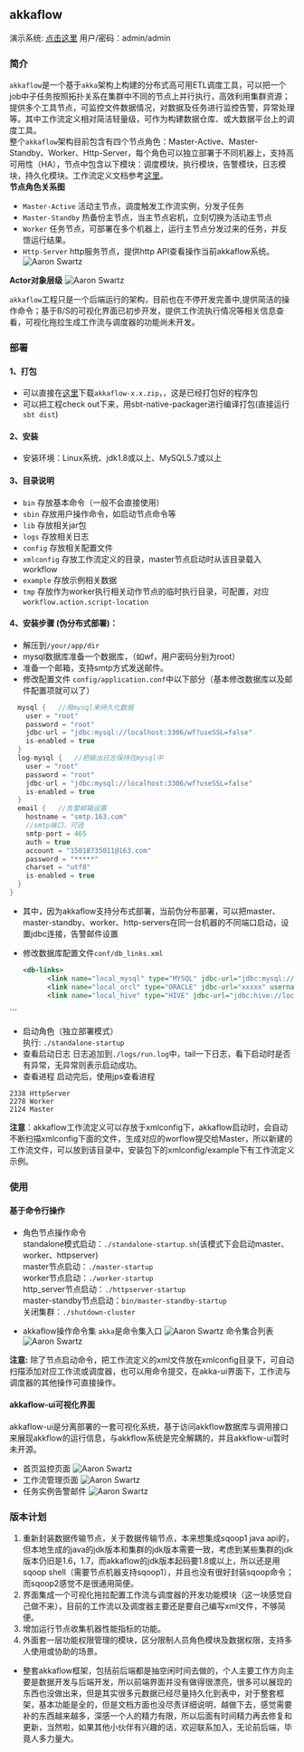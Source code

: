 ## akkaflow
演示系统: [点击这里](http://47.93.186.236:8080/akkaflow-ui/home/login)  用户/密码：admin/admin  
### 简介
`akkaflow`是一个基于`akka`架构上构建的分布式高可用ETL调度工具，可以把一个job中子任务按照拓扑关系在集群中不同的节点上并行执行，高效利用集群资源；提供多个工具节点，可监控文件数据情况，对数据及任务进行监控告警，异常处理等。其中工作流定义相对简洁轻量级，可作为构建数据仓库、或大数据平台上的调度工具。  
整个`akkaflow`架构目前包含有四个节点角色：Master-Active、Master-Standby、Worker、Http-Server，每个角色可以独立部署于不同机器上，支持高可用性（HA），节点中包含以下模块：调度模块，执行模块，告警模块，日志模块，持久化模块。工作流定义文档参考[这里](https://github.com/Kent7306/akkaflow/blob/master/workflow_definition.md)。  
**节点角色关系图**

* `Master-Active` 活动主节点，调度触发工作流实例，分发子任务
* `Master-Standby` 热备份主节点，当主节点宕机，立刻切换为活动主节点
* `Worker` 任务节点，可部署在多个机器上，运行主节点分发过来的任务，并反馈运行结果。
* `Http-Server` http服务节点，提供http API查看操作当前akkaflow系统。  
![Aaron Swartz](https://raw.githubusercontent.com/Kent7306/akkaflow/master/resources/img/%E8%8A%82%E7%82%B9%E8%A7%92%E8%89%B2%E5%85%B3%E7%B3%BB%E5%9B%BE.png)  

**Actor对象层级**
	![Aaron Swartz](https://raw.githubusercontent.com/Kent7306/akkaflow/master/resources/img/actor%E5%B1%82%E6%AC%A1%E5%85%B3%E7%B3%BB%E5%9B%BE.png)

`akkaflow`工程只是一个后端运行的架构，目前也在不停开发完善中,提供简洁的操作命令；基于B/S的可视化界面已初步开发，提供工作流执行情况等相关信息查看，可视化拖拉生成工作流与调度器的功能尚未开发。  

### 部署
#### 1、打包
* 可以直接在[这里](https://pan.baidu.com/s/1txmQF_dyiitiBsIf5jtS9w)下载`akkaflow-x.x.zip`，，这是已经打包好的程序包
* 可以把工程check out下来，用sbt-native-packager进行编译打包(直接运行`sbt dist`)

#### 2、安装
* 安装环境：Linux系统、jdk1.8或以上、MySQL5.7或以上

#### 3、目录说明
* `bin` 存放基本命令（一般不会直接使用）
* `sbin` 存放用户操作命令，如启动节点命令等
* `lib` 存放相关jar包
* `logs` 存放相关日志
* `config` 存放相关配置文件
* `xmlconfig` 存放工作流定义的目录，master节点启动时从该目录载入workflow
* `example` 存放示例相关数据
* `tmp` 存放作为worker执行相关动作节点的临时执行目录，可配置，对应`workflow.action.script-location`

#### 4、安装步骤 (伪分布式部署)：
* 解压到`/your/app/dir`
* mysql数据库准备一个数据库，（如wf，用户密码分别为root）
* 准备一个邮箱，支持smtp方式发送邮件。
* 修改配置文件 `config/application.conf`中以下部分（基本修改数据库以及邮件配置项就可以了）

```scala
  mysql {   //用mysql来持久化数据
  	user = "root"
  	password = "root"
  	jdbc-url = "jdbc:mysql://localhost:3306/wf?useSSL=false"
  	is-enabled = true
  }
  log-mysql {   //把输出日志保持在mysql中
    user = "root"
  	password = "root"
  	jdbc-url = "jdbc:mysql://localhost:3306/wf?useSSL=false"
  	is-enabled = true
  }
  email {	//告警邮箱设置
  	hostname = "smtp.163.com"
  	//smtp端口，可选
  	smtp-port = 465
  	auth = true
  	account = "15018735011@163.com"
  	password = "*****"
  	charset = "utf8"
  	is-enabled = true
  }
}
```
* 其中，因为akkaflow支持分布式部署，当前伪分布部署，可以把master、master-standby、worker、http-servers在同一台机器的不同端口启动，设置jdbc连接，告警邮件设置
* 修改数据库配置文件`conf/db_links.xml`

  ```xml
  <db-links>
	    <link name="local_mysql" type="MYSQL" jdbc-url="jdbc:mysql://localhost:3306/wf" username="root" password="root"/>
	    <link name="local_orcl" type="ORACLE" jdbc-url="xxxxx" username="xxxxx" password="xxxxx"/>
	    <link name="local_hive" type="HIVE" jdbc-url="jdbc:hive://localhost:3306/xxx" username="root" password="root"/>
</db-links>
  ```
  
* 启动角色（独立部署模式）  
  执行: `./standalone-startup`
* 查看启动日志
日志追加到`./logs/run.log`中，tail一下日志，看下启动时是否有异常，无异常则表示启动成功。  
* 查看进程
启动完后，使用jps查看进程  

```
2338 HttpServer
2278 Worker
2124 Master
```

**注意**：akkaflow工作流定义可以存放于xmlconfig下，akkaflow启动时，会自动不断扫描xmlconfig下面的文件，生成对应的worflow提交给Master，所以新建的工作流文件，可以放到该目录中，安装包下的xmlconfig/example下有工作流定义示例。  

### 使用
#### 基于命令行操作
* 角色节点操作命令  
  standalone模式启动：`./standalone-startup.sh`(该模式下会启动master、worker、httpserver)  
 master节点启动：`./master-startup`  
 worker节点启动：`./worker-startup`  
 http_server节点启动：`./httpserver-startup`  
 master-standby节点启动：`bin/master-standby-startup`  
 关闭集群：`./shutdown-cluster`

* akkaflow操作命令集
  `akka`是命令集入口
  ![Aaron Swartz](https://raw.githubusercontent.com/Kent7306/akkaflow/master/resources/img/%E5%91%BD%E4%BB%A4%E9%9B%86%E5%85%A5%E5%8F%A3.jpg) 
  命令集合列表
   ![Aaron Swartz](https://raw.githubusercontent.com/Kent7306/akkaflow/master/resources/img/%E5%91%BD%E4%BB%A4%E9%9B%86%E5%90%88.jpg)
  

**注意:** 除了节点启动命令，把工作流定义的xml文件放在xmlconfig目录下，可自动扫描添加对应工作流或调度器，也可以用命令提交，在akka-ui界面下，工作流与调度器的其他操作可直接操作。  

#### akkaflow-ui可视化界面
akkaflow-ui是分离部署的一套可视化系统，基于访问akkflow数据库与调用接口来展现akkflow的运行信息，与akkflow系统是完全解耦的，并且akkflow-ui暂时未开源。  
* 首页监控页面
![Aaron Swartz](https://raw.githubusercontent.com/Kent7306/akkaflow/master/resources/img/%E9%A6%96%E9%A1%B5%E7%9B%91%E6%8E%A7.png)    
* 工作流管理页面
![Aaron Swartz](https://raw.githubusercontent.com/Kent7306/akkaflow/master/resources/img/%E5%B7%A5%E4%BD%9C%E6%B5%81%E7%AE%A1%E7%90%86%E9%A1%B5%E9%9D%A2.png)  
* 任务实例告警邮件
![Aaron Swartz](https://raw.githubusercontent.com/Kent7306/akkaflow/master/resources/img/%E5%91%8A%E8%AD%A6%E9%82%AE%E4%BB%B6.png) 

### 版本计划
1. 重新封装数据传输节点，关于数据传输节点，本来想集成sqoop1 java api的，但本地生成的java的jdk版本和集群的jdk版本需要一致，考虑到某些集群的jdk版本仍旧是1.6，1.7，而akkaflow的jdk版本起码要1.8或以上，所以还是用sqoop shell（需要节点机器支持sqoop1），并且也没有很好封装sqoop命令；而sqoop2感觉不是很通用简便。
2. 界面集成一个可视化拖拉配置工作流与调度器的开发功能模块（这一块感觉自己做不来），目前的工作流以及调度器主要还是要自己编写xml文件，不够简便。
3. 增加运行节点收集机器性能指标的功能。
4. 外面套一层功能权限管理的模块，区分限制人员角色模块及数据权限，支持多人使用或协助的场景。

* 整套akkaflow框架，包括前后端都是抽空闲时间去做的，个人主要工作方向主要是数据开发与后端开发，所以前端界面并没有做得很漂亮，很多可以展现的东西也没做出来，但是其实很多元数据已经尽量持久化到表中，对于整套框架，基本功能是全的，但是文档方面也没尽责详细说明，越做下去，感觉需要补的东西越来越多，深感一个人的精力有限，所以后面有时间精力再去修复和更新，当然啦，如果其他小伙伴有兴趣的话，欢迎联系加入，无论前后端，毕竟人多力量大。

